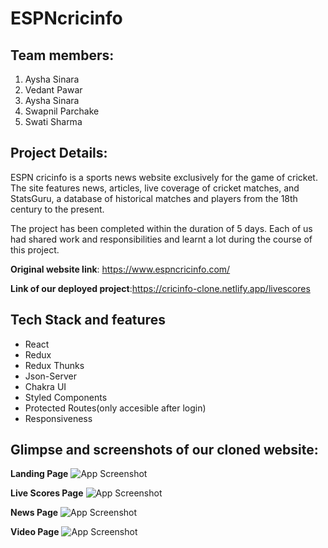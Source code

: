 # ESPNcricinfo

## Team members:
1. Aysha Sinara
2. Vedant Pawar
3. Aysha Sinara
4. Swapnil Parchake
5. Swati Sharma

## Project Details:
ESPN cricinfo is a sports news website exclusively for the game of cricket. The site features news, articles, live coverage of cricket matches, and StatsGuru, a database of historical matches and players from the 18th century to the present.

The project has been completed within the duration of 5 days. Each of us had shared work and responsibilities and learnt a lot during the course of this project.

**Original website link**: https://www.espncricinfo.com/

**Link of our deployed project**:https://cricinfo-clone.netlify.app/livescores

## Tech Stack and features
- React
- Redux
- Redux Thunks
- Json-Server
- Chakra UI
- Styled Components
- Protected Routes(only accesible after login)
- Responsiveness


## Glimpse and screenshots of our cloned website:
**Landing Page**
![App Screenshot](https://github.com/vedantpawar18/ceaseless-zebra-5788/blob/master/screenshots/landingPage.png)

**Live Scores Page**
![App Screenshot](https://github.com/vedantpawar18/ceaseless-zebra-5788/blob/master/screenshots/livePage.png)

**News Page**
![App Screenshot](https://github.com/vedantpawar18/ceaseless-zebra-5788/blob/master/screenshots/newsPage.png)

**Video Page**
![App Screenshot](https://github.com/vedantpawar18/ceaseless-zebra-5788/blob/master/screenshots/videoPage.png)

